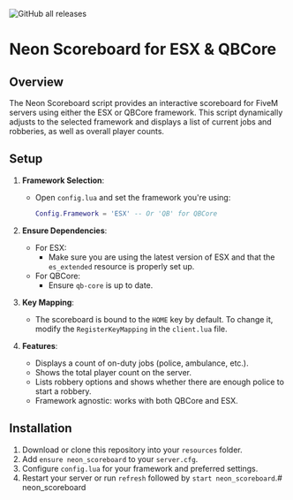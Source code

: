 ![GitHub all releases](https://img.shields.io/github/downloads/NeonOceAu/neon_scoreboard/total?color=blue&style=flat-square)

# Neon Scoreboard for ESX & QBCore

## Overview

The Neon Scoreboard script provides an interactive scoreboard for FiveM servers using either the ESX or QBCore framework. This script dynamically adjusts to the selected framework and displays a list of current jobs and robberies, as well as overall player counts.

## Setup

1. **Framework Selection**: 
   - Open `config.lua` and set the framework you're using:
     ```lua
     Config.Framework = 'ESX' -- Or 'QB' for QBCore
     ```

2. **Ensure Dependencies**:
   - For ESX:
     - Make sure you are using the latest version of ESX and that the `es_extended` resource is properly set up.
   - For QBCore:
     - Ensure `qb-core` is up to date.

3. **Key Mapping**:
   - The scoreboard is bound to the `HOME` key by default. To change it, modify the `RegisterKeyMapping` in the `client.lua` file.

4. **Features**:
   - Displays a count of on-duty jobs (police, ambulance, etc.).
   - Shows the total player count on the server.
   - Lists robbery options and shows whether there are enough police to start a robbery.
   - Framework agnostic: works with both QBCore and ESX.

## Installation

1. Download or clone this repository into your `resources` folder.
2. Add `ensure neon_scoreboard` to your `server.cfg`.
3. Configure `config.lua` for your framework and preferred settings.
4. Restart your server or run `refresh` followed by `start neon_scoreboard`.# neon_scoreboard
